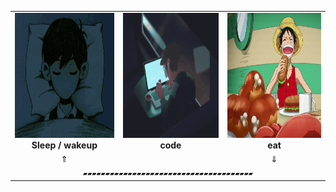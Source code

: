 <table align="center">
  <tr>
    <td align="center">
      <img src="assets/sleep.gif" width="200" height="200" /><br />
      <strong>Sleep / wakeup</strong><br />
    </td>
    <td align="center">
      <img src="assets/code.gif" width="200" height="200" /><br />
      <strong>code</strong>
    </td>
    <td align="center">
      <img src="assets/eat.gif" width="200" height="200" /><br />
      <strong>eat</strong>
    </td>
  </tr>
  <tr>
    <td align="center">⇑</td>
    <td></td>
    <td align="center">⇓</td>
  </tr>
  <tr>
    <td colspan="3" align="center">
      <code> ▰▰▰▰▰▰▰▰▰▰▰▰▰▰▰▰▰▰▰▰▰▰▰▰▰▰▰▰▰▰▰▰▰▰▰▰▰▰ </code>
    </td>
  </tr>


  
</table>

